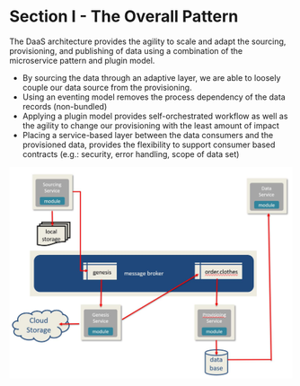 # Section I - The Overall Pattern

The DaaS architecture provides the agility to scale and adapt the sourcing, provisioning, and publishing of data using a combination of the microservice pattern and plugin model.

* By sourcing the data through an adaptive layer, we are able to loosely couple our data source from the provisioning. 
* Using an eventing model removes the process dependency of the data records \(non-bundled\)
* Applying a plugin model provides self-orchestrated workflow as well as the agility to change our provisioning with the least amount of impact
* Placing a service-based layer between the data consumers and the provisioned data, provides the flexibility to support consumer based contracts \(e.g.: security, error handling, scope of data set\) 

![](../.gitbook/assets/overview-01.jpg)

